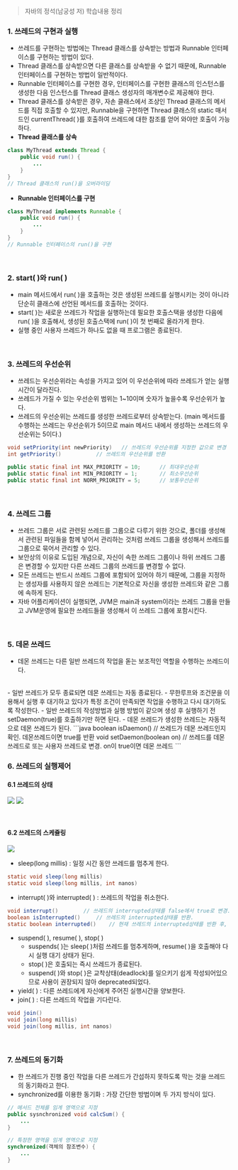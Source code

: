 > 자바의 정석(남궁성 저) 학습내용 정리

### 1. 쓰레드의 구현과 실행
- 쓰레드를 구현하는 방법에는 Thread 클래스를 상속받는 방법과 Runnable 인터페이스를 구현하는 방법이 있다.
- Thread 클래스를 상속받으면 다른 클래스를 상속받을 수 없기 때문에, Runnable 인터페이스를 구현하는 방법이 일반적이다.
- Runnable 인터페이스를 구현한 경우, 인터페이스를 구현한 클래스의 인스턴스를 생성한 다음 인스턴스를 Thread 클래스 생성자의 매개변수로 제공해야 한다.
- Thread 클래스를 상속받은 경우, 자손 클래스에서 조상인 Thread 클래스의 메서드를 직접 호출할 수 있지만, Runnable을 구현하면 Thread 클래스의 static 매서드인 currentThread( )를 호출하여 쓰레드에 대한 참조를 얻어 와야만 호출이 가능하다.
- **Thread 클래스를 상속**
```java
class MyThread extends Thread {
	public void run() {
    	...
    }
}
// Thread 클래스의 run()을 오버라이딩
```
- **Runnable 인터페이스를 구현**
```java
class MyThread implements Runnable {
	public void run() {
    	...
    }
}
// Runnable 인터페이스의 run()을 구현
```
<br>

### 2. start( )와 run( )
- main 메서드에서 run( )을 호출하는 것은 생성된 쓰레드를 실행시키는 것이 아니라 단순히 클래스에 선언된 메서드를 호출하는 것이다.
- start( )는 새로운 쓰레드가 작업을 실행하는데 필요한 호출스택을 생성한 다음에 run( )을 호출해서, 생성된 호출스택에 run( )이 첫 번째로 올라가게 한다.
- 실행 중인 사용자 쓰레드가 하나도 없을 때 프로그램은 종료된다.
<br>

### 3. 쓰레드의 우선순위
- 쓰레드는 우선순위라는 속성을 가지고 있어 이 우선순위에 따라 쓰레드가 얻는 실행시간이 달라진다.
- 쓰레드가 가질 수 있는 우선순위 범위는 1~10이며 숫자가 높을수록 우선순위가 높다.
- 쓰레드의 우선순위는 쓰레드를 생성한 쓰레드로부터 상속받는다.
(main 메서드를 수행하는 쓰레드는 우선순위가 5이므로 main 메서드 내에서 생성하는 쓰레드의 우선순위는 5이다.)
```java
void setPriority(int newPriority)	// 쓰레드의 우선순위를 지정한 값으로 변경
int getPriority()			// 쓰레드의 우선순위를 반환

public static final int MAX_PRIORITY = 10;		// 최대우선순위
public static final int MIN_PRIORITY = 1; 		// 최소우선순위
public static final int NORM_PRIORITY = 5;		// 보통우선순위
```
<br>

### 4. 쓰레드 그룹
- 쓰레드 그룹은 서로 관련된 쓰레드를 그룹으로 다루기 위한 것으로, 폴더를 생성해서 관련된 파일들을 함께 넣어서 관리하는 것처럼 쓰레드 그룹을 생성해서 쓰레드를 그룹으로 묶어서 관리할 수 있다.
- 보안상의 이유로 도입된 개념으로, 자신이 속한 쓰레드 그룹이나 하위 쓰레드 그룹은 변경할 수 있지만 다른 쓰레드 그룹의 쓰레드를 변경할 수 없다.
- 모든 쓰레드는 반드시 쓰레드 그룹에 포함되어 있어야 하기 때문에, 그룹을 지정하는 생성자를 사용하지 않은 쓰레드는 기본적으로 자신을 생성한 쓰레드와 같은 그룹에 속하게 된다.
- 자바 어플리케이션이 실행되면, JVM은 main과 system이라는 쓰레드 그룹을 만들고 JVM운영에 필요한 쓰레드들을 생성해서 이 쓰레드 그룹에 포함시킨다.
<br>

### 5. 데몬 쓰레드
- 데몬 쓰레드는 다른 일반 쓰레드의 작업을 돋는 보조적인 역할을 수행하는 쓰레드이다.
<br>
- 일반 쓰레드가 모두 종료되면 데몬 쓰레드는 자동 종료된다.
- 무한루프와 조건문을 이용해서 실행 후 대기하고 있다가 특정 조건이 만족되면 작업을 수행하고 다시 대기하도록 작성한다.
- 일반 쓰레드의 작성방법과 실행 방법이 같으며 생성 후 실행하기 전 setDaemon(true)를 호출하기만 하면 된다.
- 데몬 쓰레드가 생성한 쓰레드는 자동적으로 데몬 쓰레드가 된다.
```java
boolean isDaemon()		// 쓰레드가 데몬 쓰레드인지 확인. 데몬쓰레드이면 true를 반환
void setDaemon(boolean on) 	// 쓰레드를 데몬 쓰레드로 또는 사용자 쓰레드로 변경. on이 true이면 데몬 쓰레드
```
<br>

### 6. 쓰레드의 실행제어

#### 6.1 쓰레드의 상태
![](https://github.com/khy07181/TIL/blob/master/Java/img/13_1.png)
![](https://github.com/khy07181/TIL/blob/master/Java/img/13_2.png)

<br>

#### 6.2 쓰레드의 스케쥴링
![](https://github.com/khy07181/TIL/blob/master/Java/img/13_3.png)
- sleep(long millis) : 일정 시간 동안 쓰레드를 멈추게 한다.
```java
static void sleep(long millis)
static void sleep(long millis, int nanos)
```
- interrupt( )와 interrupted( ) : 쓰레드의 작업을 취소한다.
```java
void interrupt()		// 쓰레드의 interrupted상태를 false에서 true로 변경.
boolean isInterrupted()		// 쓰레드의 interrupted상태를 반환.
static boolean interrupted()	// 현재 쓰레드의 interrupted상태를 반환 후, false로 변경.
```
- suspend( ), resume( ), stop( )
	* suspends( )는 sleep( )처럼 쓰레드를 멈추게하며, resume( )을 호출해야 다시 실행 대기 상태가 된다.
	* stop( )은 호출되는 즉시 쓰레드가 종료된다.
	* suspend( )와 stop( )은 교착상태(deadlock)를 일으키기 쉽게 작성되어있으므로 사용이 권장되지 않아 deprecated되었다.
- yield( ) : 다른 쓰레드에게 자신에게 주어진 실행시간을 양보한다.
- join( ) : 다른 쓰레드의 작업을 기다린다.
```java
void join()
void join(long millis)
void join(long millis, int nanos)
```
<br>

### 7. 쓰레드의 동기화
- 한 쓰레드가 진행 중인 작업을 다른 쓰레드가 간섭하지 못하도록 막는 것을 쓰레드의 동기화라고 한다.
- synchronized를 이용한 동기화 : 가장 간단한 방법이며 두 가지 방식이 있다.
```java
// 메서드 전체를 임계 영역으로 지정
public sysnchronized void calcSum() {
	...
}

// 특정한 영역을 임계 영역으로 지정
synchronized(객체의 참조변수) {
	...
}
```
